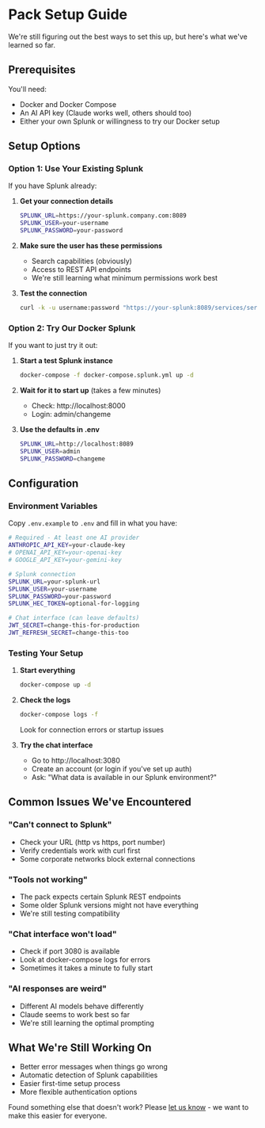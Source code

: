 # Pack Setup Guide

We're still figuring out the best ways to set this up, but here's what we've learned so far.

## Prerequisites

You'll need:
- Docker and Docker Compose
- An AI API key (Claude works well, others should too)
- Either your own Splunk or willingness to try our Docker setup

## Setup Options

### Option 1: Use Your Existing Splunk

If you have Splunk already:

1. **Get your connection details**
   ```bash
   SPLUNK_URL=https://your-splunk.company.com:8089
   SPLUNK_USER=your-username
   SPLUNK_PASSWORD=your-password
   ```

2. **Make sure the user has these permissions**
   - Search capabilities (obviously)
   - Access to REST API endpoints
   - We're still learning what minimum permissions work best

3. **Test the connection**
   ```bash
   curl -k -u username:password "https://your-splunk:8089/services/server/info?output_mode=json"
   ```

### Option 2: Try Our Docker Splunk

If you want to just try it out:

1. **Start a test Splunk instance**
   ```bash
   docker-compose -f docker-compose.splunk.yml up -d
   ```

2. **Wait for it to start up** (takes a few minutes)
   - Check: http://localhost:8000 
   - Login: admin/changeme

3. **Use the defaults in .env**
   ```bash
   SPLUNK_URL=http://localhost:8089
   SPLUNK_USER=admin
   SPLUNK_PASSWORD=changeme
   ```

## Configuration

### Environment Variables

Copy `.env.example` to `.env` and fill in what you have:

```bash
# Required - At least one AI provider
ANTHROPIC_API_KEY=your-claude-key
# OPENAI_API_KEY=your-openai-key
# GOOGLE_API_KEY=your-gemini-key

# Splunk connection
SPLUNK_URL=your-splunk-url
SPLUNK_USER=your-username
SPLUNK_PASSWORD=your-password
SPLUNK_HEC_TOKEN=optional-for-logging

# Chat interface (can leave defaults)
JWT_SECRET=change-this-for-production
JWT_REFRESH_SECRET=change-this-too
```

### Testing Your Setup

1. **Start everything**
   ```bash
   docker-compose up -d
   ```

2. **Check the logs**
   ```bash
   docker-compose logs -f
   ```
   Look for connection errors or startup issues

3. **Try the chat interface**
   - Go to http://localhost:3080
   - Create an account (or login if you've set up auth)
   - Ask: "What data is available in our Splunk environment?"

## Common Issues We've Encountered

### "Can't connect to Splunk"
- Check your URL (http vs https, port number)
- Verify credentials work with curl first
- Some corporate networks block external connections

### "Tools not working"
- The pack expects certain Splunk REST endpoints
- Some older Splunk versions might not have everything
- We're still testing compatibility

### "Chat interface won't load"
- Check if port 3080 is available
- Look at docker-compose logs for errors
- Sometimes it takes a minute to fully start

### "AI responses are weird"
- Different AI models behave differently
- Claude seems to work best so far
- We're still learning the optimal prompting

## What We're Still Working On

- Better error messages when things go wrong
- Automatic detection of Splunk capabilities
- Easier first-time setup process
- More flexible authentication options

Found something else that doesn't work? Please [let us know](https://github.com/your-org/splunk-community-mcp/issues) - we want to make this easier for everyone.